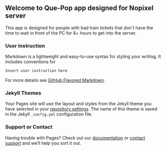 ## Welcome to Que-Pop app designed for Nopixel server

This app is designed for people with bad train tickets that don't have the time to wait in front of the PC for 8+ hours to get into the server.



### User instruction

Markdown is a lightweight and easy-to-use syntax for styling your writing. It includes conventions for

```markdown
Insert user instruction here
```

For more details see [GitHub Flavored Markdown](https://guides.github.com/features/mastering-markdown/).

### Jekyll Themes

Your Pages site will use the layout and styles from the Jekyll theme you have selected in your [repository settings](https://github.com/quepop-modusponens/quepop-modusponens.github.io/settings/pages). The name of this theme is saved in the Jekyll `_config.yml` configuration file.

### Support or Contact

Having trouble with Pages? Check out our [documentation](https://docs.github.com/categories/github-pages-basics/) or [contact support](https://support.github.com/contact) and we’ll help you sort it out.

